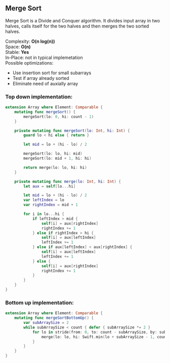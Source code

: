## Merge Sort

Merge Sort is a Divide and Conquer algorithm. It divides input array in two halves, calls itself for the two halves and then merges the two sorted halves.

Complexity: **O(n log(n))**  
Space: **O(n)**  
Stable: **Yes**  
In-Place: not in typical implemetation  
Possible optimizations:
- Use insertion sort for small subarrays
- Test if array already sorted
- Eliminate need of auxially array

### Top down implementation:

```swift
extension Array where Element: Comparable {
    mutating func mergeSort() {
        mergeSort(lo: 0, hi: count - 1)
    }

    private mutating func mergeSort(lo: Int, hi: Int) {
        guard lo < hi else { return }

        let mid = lo + (hi - lo) / 2

        mergeSort(lo: lo, hi: mid)
        mergeSort(lo: mid + 1, hi: hi)

        return merge(lo: lo, hi: hi)
    }

    private mutating func merge(lo: Int, hi: Int) {
        let aux = self[lo...hi]

        let mid = lo + (hi - lo) / 2
        var leftIndex = lo
        var rightIndex = mid + 1

        for i in lo...hi {
            if leftIndex > mid {
                self[i] = aux[rightIndex]
                rightIndex += 1
            } else if rightIndex > hi {
                self[i] = aux[leftIndex]
                leftIndex += 1
            } else if aux[leftIndex] < aux[rightIndex] {
                self[i] = aux[leftIndex]
                leftIndex += 1
            } else {
                self[i] = aux[rightIndex]
                rightIndex += 1
            }
        }
    }
}
```

### Bottom up implementation:

```swift
extension Array where Element: Comparable {
    mutating func mergeSortBottomUp() {
        var subArraySize = 2
        while subArraySize < count { defer { subArraySize *= 2 }
            for lo in stride(from: 0, to: count - subArraySize, by: subArraySize) {
                merge(lo: lo, hi: Swift.min(lo + subArraySize - 1, count - 1))
            }
        }
    }
}
```


